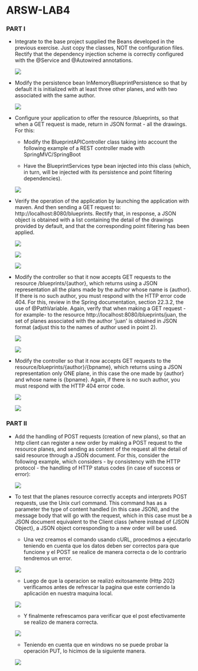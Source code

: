 # ARSW-LAB4

###  PART I

- Integrate to the base project supplied the Beans developed in the previous exercise. Just copy the classes, NOT the configuration files. Rectify that the dependency injection scheme is correctly configured with the @Service and @Autowired annotations.

    ![](/BLUEPRINTS-PART2/img/1.jpg)

- Modify the persistence bean InMemoryBlueprintPersistence so that by default it is initialized with at least three other planes, and with two associated with the same author.

    ![](/BLUEPRINTS-PART2/img/2.jpg)

- Configure your application to offer the resource /blueprints, so that when a GET request is made, return in JSON format - all the drawings. For this:
    - Modify the BlueprintAPIController class taking into account the following example of a REST controller made with SpringMVC/SpringBoot

    - Have the BlueprintServices type bean injected into this class (which, in turn, will be injected with its persistence and point filtering dependencies).
    
    ![](/BLUEPRINTS-PART2/img/3.jpg)
    
- Verify the operation of the application by launching the application with maven. And then sending a GET request to: http://localhost:8080/blueprints. Rectify that, in response, a JSON object is obtained with a list containing the detail of the drawings provided by default, and that the corresponding point filtering has been applied.

    ![](/BLUEPRINTS-PART2/img/compilar.jpg)
    
    ![](/BLUEPRINTS-PART2/img/ejecutar.jpg)
    
    ![](/BLUEPRINTS-PART2/img/pag.jpg)
    
- Modify the controller so that it now accepts GET requests to the resource /blueprints/{author}, which returns using a JSON representation all the plans made by the author whose name is {author}. If there is no such author, you must respond with the HTTP error code 404. For this, review in the Spring documentation, section 22.3.2, the use of @PathVariable. Again, verify that when making a GET request -for example- to the resource http://localhost:8080/blueprints/juan, the set of planes associated with the author 'juan' is obtained in JSON format (adjust this to the names of author used in point 2).

    ![](/BLUEPRINTS-PART2/img/autor.jpg)

    ![](/BLUEPRINTS-PART2/img/autor1.jpg)

- Modify the controller so that it now accepts GET requests to the resource/blueprints/{author}/{bpname}, which returns using a JSON representation only ONE plane, in this case the one made by {author} and whose name is {bpname}. Again, if there is no such author, you must respond with the HTTP 404 error code.

    ![](/BLUEPRINTS-PART2/img/autor-name.jpg)

    ![](/BLUEPRINTS-PART2/img/autor-name1.jpg)

###  PART II

- Add the handling of POST requests (creation of new plans), so that an http client can register a new order by making a POST request to the resource planes, and sending as content of the request all the detail of said resource through a JSON document. For this, consider the following example, which considers - by consistency with the HTTP protocol - the handling of HTTP status codes (in case of success or error):

    ![](/BLUEPRINTS-PART2/img/Post.jpg)

- To test that the planes resource correctly accepts and interprets POST requests, use the Unix curl command. This command has as a parameter the type of content handled (in this case JSON), and the message body that will go with the request, which in this case must be a JSON document equivalent to the Client class (where instead of {JSON Object}, a JSON object corresponding to a new order will be used.

    - Una vez creamos el comando usando cURL, procedmos a ejecutarlo teniendo en cuenta que los datos deben ser correctos para que funcione y el POST se realice de manera correcta o de lo contrario tendremos un error.
    
    ![](/BLUEPRINTS-PART2/img/Insertar.jpg)
    
    - Luego de que la operacion se realizó exitosamente (Http 202) verificamos antes de refrescar la pagina que este corriendo la aplicación en nuestra maquina local.
    
    ![](/BLUEPRINTS-PART2/img/antesDelPost.jpg)
    
    - Y finalmente refrescamos para verificar que el post efectivamente se realizo de manera correcta.
    
    ![](/BLUEPRINTS-PART2/img/luegoDelPost.jpg)
    
    - Teniendo en cuenta que en windows no se puede probar la operación PUT, lo hicimos de la siguiente manera.
    
    ![](/BLUEPRINTS-PART2/img/put.jpg)
